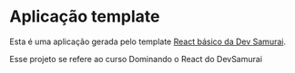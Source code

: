 # Aplicação template

Esta é uma aplicação gerada pelo template [React básico da Dev Samurai](https://github.com/DevSamurai/cra-template-basic).

Esse projeto se refere ao curso Dominando o React do DevSamurai
